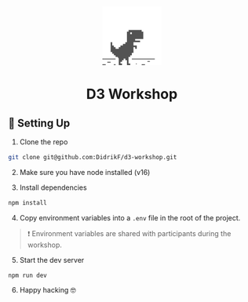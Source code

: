 <p align="center">
  <img src="./public/assets/logo.png" width="120" height="120" alt="Logo"/>
</p>
<h1 align="center">D3 Workshop</h1>

<h2 id="setting-up">🧰 Setting Up</h2>

<p>

1. Clone the repo

```bash
git clone git@github.com:DidrikF/d3-workshop.git
```

2. Make sure you have node installed (v16)

3. Install dependencies

```bash
npm install
```

4. Copy environment variables into a `.env` file in the root of the project.
> ❗️ Environment variables are shared with participants during the workshop.

5. Start the dev server

```
npm run dev
````

6. Happy hacking 🤓
